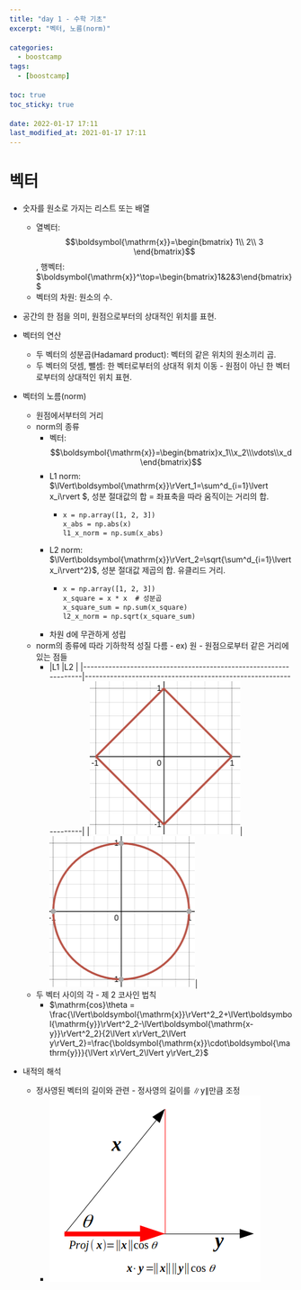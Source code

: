 ```yaml
---
title: "day 1 - 수학 기초"
excerpt: "벡터, 노름(norm)"

categories:
  - boostcamp
tags:
  - [boostcamp]

toc: true
toc_sticky: true

date: 2022-01-17 17:11
last_modified_at: 2021-01-17 17:11
---
```

# 벡터
* 숫자를 원소로 가지는 리스트 또는 배열
  * 열벡터: $$\boldsymbol{\mathrm{x}}=\begin{bmatrix} 1\\ 2\\ 3 \end{bmatrix}$$, 행벡터: $\boldsymbol{\mathrm{x}}^\top=\begin{bmatrix}1&2&3\end{bmatrix}$
  * 벡터의 차원: 원소의 수.
* 공간의 한 점을 의미, 원점으로부터의 상대적인 위치를 표현.
* 벡터의 연산
  * 두 벡터의 성분곱(Hadamard product): 벡터의 같은 위치의 원소끼리 곱.
  * 두 벡터의 덧셈, 뺄셈: 한 벡터로부터의 상대적 위치 이동 - 원점이 아닌 한 벡터로부터의 상대적인 위치 표현.
* 벡터의 노름(norm)
  * 원점에서부터의 거리
  * norm의 종류
    * 벡터: $$\boldsymbol{\mathrm{x}}=\begin{bmatrix}x_1\\x_2\\\vdots\\x_d\end{bmatrix}$$
    * L1 norm: $\lVert\boldsymbol{\mathrm{x}}\rVert_1=\sum^d_{i=1}\lvert x_i\rvert $, 성분 절대값의 합 = 좌표축을 따라 움직이는 거리의 합.
      * ```python3
        x = np.array([1, 2, 3])
        x_abs = np.abs(x)
        l1_x_norm = np.sum(x_abs)
        ```
    * L2 norm: $\lVert\boldsymbol{\mathrm{x}}\rVert_2=\sqrt{\sum^d_{i=1}\lvert x_i\rvert^2}$, 성분 절대값 제곱의 합. 유클리드 거리.
      * ```python3
        x = np.array([1, 2, 3])
        x_square = x * x  # 성분곱
        x_square_sum = np.sum(x_square)
        l2_x_norm = np.sqrt(x_square_sum)
        ```
    * 차원 d에 무관하게 성립
  * norm의 종류에 따라 기하학적 성질 다름 - ex) 원 - 원점으로부터 같은 거리에 있는 점들
    * |L1                                                                |L2                                                                |
    |------------------------------------------------------------------|------------------------------------------------------------------|
    |![l1](/assets/images/post/220117/boostcamp_day_1_math/l1_norm.png)|![l2](/assets/images/post/220117/boostcamp_day_1_math/l2_norm.png)|
  * 두 벡터 사이의 각 - 제 2 코사인 법칙
    * $\mathrm{cos}\theta = \frac{\lVert\boldsymbol{\mathrm{x}}\rVert^2_2+\lVert\boldsymbol{\mathrm{y}}\rVert^2_2-\lVert\boldsymbol{\mathrm{x-y}}\rVert^2_2}{2\lVert x\rVert_2\lVert y\rVert_2}=\frac{\boldsymbol{\mathrm{x}}\cdot\boldsymbol{\mathrm{y}}}{\lVert x\rVert_2\lVert y\rVert_2}$

* 내적의 해석
  * 정사영된 벡터의 길이와 관련 - 정사영의 길이를 $\lVert\boldsymbol{\mathrm{y}}\rVert$만큼 조정
    * ![내적](/assets/images/post/220117/boostcamp_day_1_math/dot_prod.png)
